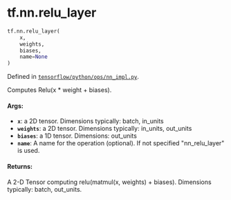 <div itemscope itemtype="http://developers.google.com/ReferenceObject">
<meta itemprop="name" content="tf.nn.relu_layer" />
<meta itemprop="path" content="Stable" />
</div>

# tf.nn.relu_layer

``` python
tf.nn.relu_layer(
    x,
    weights,
    biases,
    name=None
)
```



Defined in [`tensorflow/python/ops/nn_impl.py`](https://www.tensorflow.org/code/tensorflow/python/ops/nn_impl.py).

Computes Relu(x * weight + biases).

#### Args:

* <b>`x`</b>: a 2D tensor.  Dimensions typically: batch, in_units
* <b>`weights`</b>: a 2D tensor.  Dimensions typically: in_units, out_units
* <b>`biases`</b>: a 1D tensor.  Dimensions: out_units
* <b>`name`</b>: A name for the operation (optional).  If not specified
    "nn_relu_layer" is used.


#### Returns:

A 2-D Tensor computing relu(matmul(x, weights) + biases).
Dimensions typically: batch, out_units.